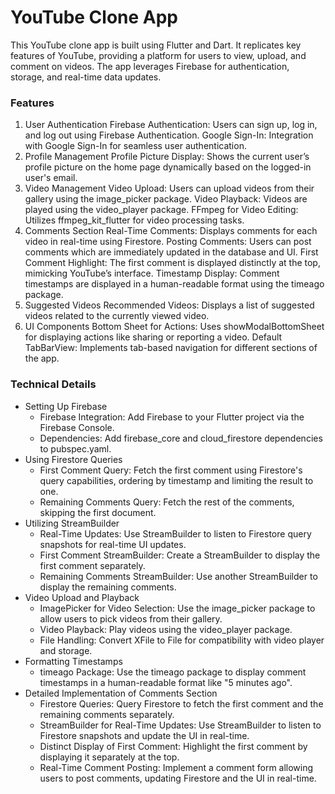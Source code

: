 # YouTube Clone App
This YouTube clone app is built using Flutter and Dart. It replicates key features of YouTube, providing a platform for users to view, upload, and comment on videos. The app leverages Firebase for authentication, storage, and real-time data updates.

### Features
1. User Authentication
Firebase Authentication: Users can sign up, log in, and log out using Firebase Authentication.
Google Sign-In: Integration with Google Sign-In for seamless user authentication.
2. Profile Management
Profile Picture Display: Shows the current user’s profile picture on the home page dynamically based on the logged-in user's email.
3. Video Management
Video Upload: Users can upload videos from their gallery using the image_picker package.
Video Playback: Videos are played using the video_player package.
FFmpeg for Video Editing: Utilizes ffmpeg_kit_flutter for video processing tasks.
4. Comments Section
Real-Time Comments: Displays comments for each video in real-time using Firestore.
Posting Comments: Users can post comments which are immediately updated in the database and UI.
First Comment Highlight: The first comment is displayed distinctly at the top, mimicking YouTube’s interface.
Timestamp Display: Comment timestamps are displayed in a human-readable format using the timeago package.
5. Suggested Videos
Recommended Videos: Displays a list of suggested videos related to the currently viewed video.
6. UI Components
Bottom Sheet for Actions: Uses showModalBottomSheet for displaying actions like sharing or reporting a video.
Default TabBarView: Implements tab-based navigation for different sections of the app.
### Technical Details
 - Setting Up Firebase
   - Firebase Integration: Add Firebase to your Flutter project via the Firebase Console.
   - Dependencies: Add firebase_core and cloud_firestore dependencies to pubspec.yaml.
 - Using Firestore Queries
    - First Comment Query: Fetch the first comment using Firestore's query capabilities, ordering by timestamp and limiting the result to one.
    - Remaining Comments Query: Fetch the rest of the comments, skipping the first document.
- Utilizing StreamBuilder
   - Real-Time Updates: Use StreamBuilder to listen to Firestore query snapshots for real-time UI updates.
   - First Comment StreamBuilder: Create a StreamBuilder to display the first comment separately.
   - Remaining Comments StreamBuilder: Use another StreamBuilder to display the remaining comments.
- Video Upload and Playback
  - ImagePicker for Video Selection: Use the image_picker package to allow users to pick videos from their gallery.
  - Video Playback: Play videos using the video_player package.
  - File Handling: Convert XFile to File for compatibility with video player and storage.
- Formatting Timestamps
  - timeago Package: Use the timeago package to display comment timestamps in a human-readable format like "5 minutes ago".
- Detailed Implementation of Comments Section
  - Firestore Queries: Query Firestore to fetch the first comment and the remaining comments separately.
  - StreamBuilder for Real-Time Updates: Use StreamBuilder to listen to Firestore snapshots and update the UI in real-time.
  - Distinct Display of First Comment: Highlight the first comment by displaying it separately at the top.
  - Real-Time Comment Posting: Implement a comment form allowing users to post comments, updating Firestore and the UI in real-time.
